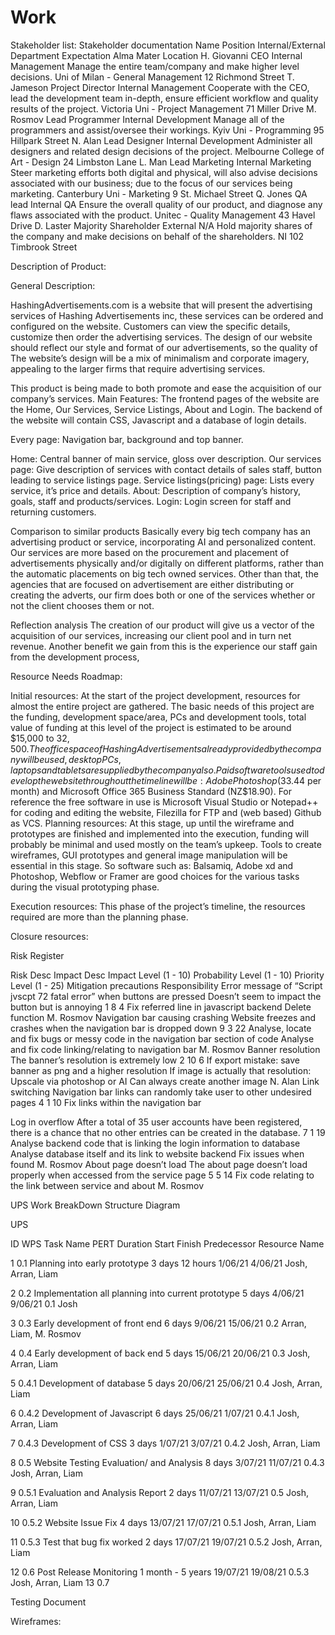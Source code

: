 # Work

Stakeholder list:
Stakeholder documentation
Name
Position
Internal/External
Department
Expectation
Alma Mater
Location
H. Giovanni
CEO
Internal
Management
Manage the entire team/company and make higher level decisions.
Uni of Milan - General Management
12 Richmond Street
T. Jameson
Project Director
Internal
Management
Cooperate with the CEO, lead the development team in-depth, ensure efficient workflow and quality results of the project.
Victoria Uni - Project Management
71 Miller Drive
M. Rosmov
Lead Programmer
Internal
Development
Manage all of the programmers and assist/oversee their workings.
Kyiv Uni - Programming
95 Hillpark Street
N. Alan
Lead Designer
Internal
Development
Administer all designers and related design decisions of the project.
Melbourne College of Art  - Design
24 Limbston Lane 
L. Man
Lead Marketing
Internal
Marketing
Steer marketing efforts both digital and physical, will also advise decisions associated with our business; due to the focus of our services being marketing.
Canterbury Uni - Marketing
9 St. Michael Street
Q. Jones
QA lead
Internal
QA
Ensure the overall quality of our product, and diagnose any flaws associated with the product.
Unitec - Quality Management
43 Havel Drive
D. Laster
Majority Shareholder
External
N/A
Hold majority shares of the company and make decisions on behalf of the shareholders.
NI
102 Timbrook Street


Description of Product:

General Description:

HashingAdvertisements.com is a website that will present the advertising services of Hashing Advertisements inc, these services can be ordered and configured on the website. Customers can view the specific details, customize then order the advertising services. The design of our website should reflect our style and format of our advertisements, so the quality of  The website’s design will be a mix of minimalism and corporate imagery, appealing to the larger firms that require advertising services. 
 
This product is being made to both promote and ease the acquisition of our company’s services.
Main Features:
The frontend pages of the website are the Home, Our Services, Service Listings, About and Login. The backend of the website will contain CSS, Javascript and a database of login details.

Every page: Navigation bar, background and top banner.

Home: Central banner of main service, gloss over description.
Our services page: Give description of services with contact details of sales staff, button leading to service listings page.
Service listings(pricing) page: Lists every service, it’s price and details.
About: Description of company’s history, goals, staff and products/services. 
Login: Login screen for staff and returning customers.

Comparison to similar products
Basically every big tech company has an advertising product or service, incorporating AI and personalized content. Our services are more based on the procurement and placement of advertisements physically and/or digitally on different platforms, rather than the automatic placements on big tech owned services. Other than that, the agencies that are focused on advertisement are either distributing or creating the adverts, our firm does both or one of the services whether or not the client chooses them or not.

Reflection analysis
The creation of our product will give us a vector of the acquisition of our services, increasing our client pool and in turn net revenue. Another benefit we gain from this is the experience our staff gain from the development process,

Resource Needs
Roadmap:

Initial resources:
At the start of the project development, resources for almost the entire project are gathered. The basic needs of this project are the funding, development space/area, PCs and development tools, total value of funding at this level of the project is estimated to be around $15,000 to $32,500. The office space of Hashing Advertisements already provided by the company will be used, desktop PCs, laptops and tablets are supplied by the company also. Paid software tools used to develop the website throughout the timeline will be: Adobe Photoshop ($33.44 per month) and Microsoft Office 365 Business Standard (NZ$18.90). For reference the free software in use is Microsoft Visual Studio or Notepad++ for coding and editing the website, Filezilla for FTP and (web based) Github as VCS.
Planning resources:
At this stage, up until the wireframe and prototypes are finished and implemented into the execution, funding will probably be minimal and used mostly on the team’s upkeep. Tools to create wireframes, GUI prototypes and general image manipulation will be essential in this stage. So software such as: Balsamiq, Adobe xd and Photoshop, Webflow or Framer are good choices for the various tasks during the visual prototyping phase.

Execution resources:
This phase of the project’s timeline, the resources required are more than the planning phase. 

Closure resources:


Risk Register

Risk Desc
Impact Desc
Impact Level (1 - 10)
Probability Level (1 - 10)
Priority Level (1 - 25)
Mitigation precautions
Responsibility
Error message of “Script jvscpt 72 fatal error” when buttons are pressed
Doesn’t seem to impact the button but is annoying
1
8
4
Fix referred line in javascript backend
Delete function
M. Rosmov
Navigation bar causing crashing
Website freezes and crashes when the navigation bar is dropped down
9
3
22
Analyse, locate and fix bugs or messy code in the navigation bar section of code
Analyse and fix code linking/relating to navigation bar
M. Rosmov
Banner resolution
The banner’s resolution is extremely low
2
10
6
If export mistake: save banner as png and a higher resolution
If image is actually that resolution: Upscale via photoshop or AI
Can always create another image
N. Alan
Link switching
Navigation bar links can randomly take user to other undesired pages
4
1
10
Fix links within the navigation bar


Log in overflow
After a total of 35 user accounts have been registered, there is a chance that no other entries can be created in the database.
7
1
19
Analyse backend code that is linking the login information to database
Analyse database itself and its link to website backend
Fix issues when found
M. Rosmov
About page doesn’t load
The about page doesn’t load properly when accessed from the service page
5
5
14
Fix code relating to the link between service and about
M. Rosmov

UPS Work BreakDown Structure Diagram

UPS


ID
WPS
Task Name
PERT Duration
Start
Finish
Predecessor
Resource Name

1
0.1
Planning into early prototype
3 days 12 hours
1/06/21
4/06/21
Josh, Arran, Liam

2
0.2
Implementation all planning into current prototype
5 days
4/06/21
9/06/21
0.1
Josh

3
0.3
Early development of front end
6 days
9/06/21
15/06/21
0.2
Arran, Liam, M. Rosmov

4
0.4
Early development of back end
5 days
15/06/21
20/06/21
0.3
Josh, Arran, Liam

5
0.4.1
Development of database
5 days
20/06/21
25/06/21
0.4
Josh, Arran, Liam

6
0.4.2
Development of Javascript
6 days
25/06/21
1/07/21
0.4.1
Josh, Arran, Liam

7
0.4.3
Development of CSS
3 days
1/07/21
3/07/21
0.4.2
Josh, Arran, Liam

8
0.5
Website Testing Evaluation/ and Analysis
8 days
3/07/21
11/07/21
0.4.3
Josh, Arran, Liam

9
0.5.1
Evaluation and Analysis Report
2 days
11/07/21
13/07/21
0.5
Josh, Arran, Liam

10
0.5.2
Website Issue Fix
4 days
13/07/21
17/07/21
0.5.1
Josh, Arran, Liam

11
0.5.3
Test that bug fix worked
2 days
17/07/21
19/07/21
0.5.2
Josh, Arran, Liam

12
0.6
Post Release Monitoring 
1 month - 5 years
19/07/21
19/08/21
0.5.3
Josh, Arran, Liam
13
0.7


Testing Document



Wireframes:



